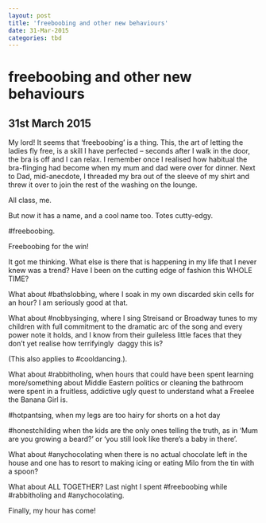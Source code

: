 ```yaml
---
layout: post
title: 'freeboobing and other new behaviours'
date: 31-Mar-2015
categories: tbd
---
```


# freeboobing and other new behaviours

## 31st March 2015

My lord! It seems that ‘freeboobing’ is a thing. This,   the art of letting the ladies fly free, is a skill I have perfected – seconds after I walk in the door, the bra is off and I can relax. I remember once I realised how habitual the bra-flinging had become when my mum and dad were over for dinner. Next to Dad, mid-anecdote, I threaded my bra out of the sleeve of my shirt and threw it over to join the rest of the washing on the lounge.

All class, me.

But now it has a name, and a cool name too. Totes cutty-edgy.

#freeboobing.

Freeboobing for the win!

It got me thinking. What else is there that is happening in my life that I never knew was a trend? Have I been on the cutting edge of fashion this WHOLE TIME?

What about #bathslobbing, where I soak in my own discarded skin cells for an hour? I am seriously good at that.

What about #nobbysinging, where I sing Streisand or Broadway tunes to my children with full commitment to the dramatic arc of the song and every power note it holds, and I know from their guileless little faces that they don’t yet realise how terrifyingly  daggy this is?

(This also applies to #cooldancing.).

What about #rabbitholing, when hours that could have been spent learning more/something about Middle Eastern politics or cleaning the bathroom were spent in a fruitless, addictive ugly quest to understand what a Freelee the Banana Girl is.

#hotpantsing, when my legs are too hairy for shorts on a hot day

#honestchilding when the kids are the only ones telling the truth, as in ‘Mum are you growing a beard?’ or ‘you still look like there’s a baby in there’.

What about #anychocolating when there is no actual chocolate left in the house and one has to resort to making icing or eating Milo from the tin with a spoon?

What about ALL TOGETHER? Last night I spent #freeboobing while #rabbitholing and #anychocolating.

Finally, my hour has come!
